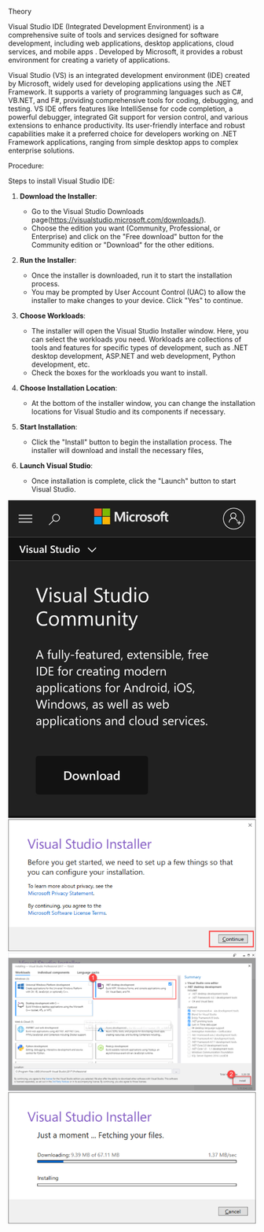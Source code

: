 Theory

Visual Studio IDE (Integrated Development Environment) is a comprehensive suite of tools and services designed for software development, including web applications, desktop applications, cloud services, and mobile apps . Developed by Microsoft, it provides a robust environment for creating a variety of applications.

Visual Studio (VS) is an integrated development environment (IDE) created by Microsoft, widely used for developing applications using the .NET Framework. It supports a variety of programming languages such as C#, VB.NET, and F#, providing comprehensive tools for coding, debugging, and testing. VS IDE offers features like IntelliSense for code completion, a powerful debugger, integrated Git support for version control, and various extensions to enhance productivity. Its user-friendly interface and robust capabilities make it a preferred choice for developers working on .NET Framework applications, ranging from simple desktop apps to complex enterprise solutions.

Procedure:

Steps to install Visual Studio IDE:

1. **Download the Installer**:
   - Go to the Visual Studio Downloads page(https://visualstudio.microsoft.com/downloads/).
   - Choose the edition you want (Community, Professional, or Enterprise) and click on the "Free download" button for the Community edition or "Download" for the other editions.

2. **Run the Installer**:
   - Once the installer is downloaded, run it to start the installation process.
   - You may be prompted by User Account Control (UAC) to allow the installer to make changes to your device. Click "Yes" to continue.

3. **Choose Workloads**:
   - The installer will open the Visual Studio Installer window. Here, you can select the workloads you need. Workloads are collections of tools and features for specific types of development, such as .NET desktop development, ASP.NET and web development, Python development, etc.
   - Check the boxes for the workloads you want to install.

   
4. **Choose Installation Location**:
   - At the bottom of the installer window, you can change the installation locations for Visual Studio and its components if necessary.

6. **Start Installation**:
   - Click the "Install" button to begin the installation process. The installer will download and install the necessary files, 

8. **Launch Visual Studio**:
   - Once installation is complete, click the "Launch" button to start Visual Studio.
  
![image](.attachments/4af5ed36249ba7f51c542967ee8b1df8ea7b9a1d.jpg) 
![image](.attachments/2d2bbc39c434eff6e5d471b75634e331c2149a51.png) 
![image](.attachments/85fe3a0a02d09c070d65fa9dfb4f995956d2a895.png) 
![image](.attachments/c7a8c09f0a18cc7d499383b17906de7e97206882.png) 
